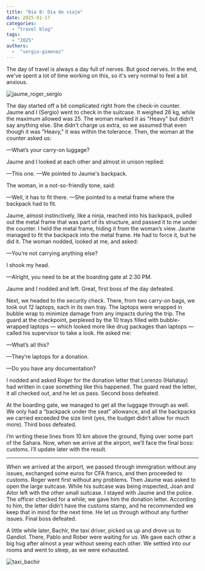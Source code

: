 ```yaml
---
title: "Día 0: Día de viaje"
date: 2025-01-17
categories: 
  - "travel blog"
tags:
  - "2025"
authors:
  -  "sergio-gimenez"
---
```


The day of travel is always a day full of nerves. But good nerves. In the end, we've spent a lot of time working on this, so it's very normal to feel a bit anxious.

![jaume_roger_sergio](images/jaume_roger_sergio.jpg "Jaume, Roger, and Sergio just before heading to the airport")

The day started off a bit complicated right from the check-in counter. Jaume and I (Sergio) went to check in the suitcase. It weighed 26 kg, while the maximum allowed was 25. The woman marked it as "Heavy" but didn’t say anything else. She didn’t charge us extra, so we assumed that even though it was "Heavy," it was within the tolerance. Then, the woman at the counter asked us:

—What’s your carry-on luggage?

Jaume and I looked at each other and almost in unison replied:

—This one. —We pointed to Jaume's backpack.

The woman, in a not-so-friendly tone, said:

—Well, it has to fit there. —She pointed to a metal frame where the backpack had to fit.

Jaume, almost instinctively, like a ninja, reached into his backpack, pulled out the metal frame that was part of its structure, and passed it to me under the counter. I held the metal frame, hiding it from the woman’s view. Jaume managed to fit the backpack into the metal frame. He had to force it, but he did it. The woman nodded, looked at me, and asked:

—You’re not carrying anything else?

I shook my head.

—Alright, you need to be at the boarding gate at 2:30 PM.

Jaume and I nodded and left. Great, first boss of the day defeated.

Next, we headed to the security check. There, from two carry-on bags, we took out 12 laptops, each in its own tray. The laptops were wrapped in bubble wrap to minimize damage from any impacts during the trip. The guard at the checkpoint, perplexed by the 10 trays filled with bubble-wrapped laptops — which looked more like drug packages than laptops — called his supervisor to take a look. He asked me:

—What’s all this?

—They’re laptops for a donation.

—Do you have any documentation?

I nodded and asked Roger for the donation letter that Lorenzo (Hahatay) had written in case something like this happened. The guard read the letter, it all checked out, and he let us pass. Second boss defeated.

At the boarding gate, we managed to get all the luggage through as well. We only had a “backpack under the seat” allowance, and all the backpacks we carried exceeded the size limit (yes, the budget didn’t allow for much more). Third boss defeated.

I’m writing these lines from 10 km above the ground, flying over some part of the Sahara. Now, when we arrive at the airport, we’ll face the final boss: customs. I’ll update later with the result.

---

When we arrived at the airport, we passed through immigration without any issues, exchanged some euros for CFA francs, and then proceeded to customs. Roger went first without any problems. Then Jaume was asked to open the large suitcase. While his suitcase was being inspected, Joan and Aitor left with the other small suitcase. I stayed with Jaume and the police. The officer checked for a while; we gave him the donation letter. According to him, the letter didn’t have the customs stamp, and he recommended we keep that in mind for the next time. He let us through without any further issues. Final boss defeated.

A little while later, Bachir, the taxi driver, picked us up and drove us to Gandiol. There, Pablo and Rober were waiting for us. We gave each other a big hug after almost a year without seeing each other. We settled into our rooms and went to sleep, as we were exhausted.

![taxi_bachir](images/taxi_bachir.jpg "The team in Bachir's taxi on the way to Gandiol")
